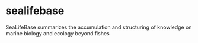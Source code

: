 # sealifebase
SeaLifeBase summarizes the accumulation and structuring of knowledge on marine biology and ecology beyond fishes
